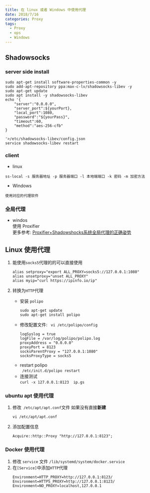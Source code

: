 ```yaml
---
title: 在 linux 或者 Windows 中使用代理
date: 2018/7/16
categories: Proxy
tags: 
  - Proxy 
  - ops
  - Windows
---
```

## Shadowsocks
### server side install
```
sudo apt-get install software-properties-common -y
sudo add-apt-repository ppa:max-c-lv/shadowsocks-libev -y
sudo apt-get update
sudo apt install -y shadowsocks-libev
echo '{
    "server":"0.0.0.0",
    "server_port":${yourPort},
    "local_port":1080,
    "password":"${yourPass}",
    "timeout":60,
    "method":"aes-256-cfb"
}

'>/etc/shadowsocks-libev/config.json
service shadowsocks-libev restart
```
<!--more--> 
### client
- linux 
```
ss-local -s 服务器地址 -p 服务器端口 -l 本地端端口 -k 密码 -m 加密方法
```
- Windows
```
使用对应的代理软件
```
### 全局代理
- windos  
 使用 Proxifier  
 更多参考: [Proxifier+Shadowshocks系统全局代理的正确姿势](http://blackwolfsec.cc/2016/09/19/Proxifier_Shadowshocks/)
## Linux 使用代理
1. 能使用`socks5`代理的的可以直接使用
   
   ```
   alias setproxy="export ALL_PROXY=socks5://127.0.0.1:1080"
   alias unsetproxy="unset ALL_PROXY"
   alias myip="curl https://ipinfo.io/ip"
   ```
2. 转换为`HTTP`代理
   - 安装  `polipo`
     ```
     sudo apt-get update
     sudo apt-get install polipo
     ```
   - 修改配置文件:  ` vi /etc/polipo/config`
     ```
     logSyslog = true
     logFile = /var/log/polipo/polipo.log
     proxyAddress = "0.0.0.0"
     proxyPort = 8123
     socksParentProxy = "127.0.0.1:1080"
     socksProxyType = socks5
     ```
   - restart polipo  
       ` /etc/init.d/polipo restart`
   - 连接测试  
     `curl -x 127.0.0.1:8123  ip.gs `
### ubuntu apt 使用代理
1. 修改` /etc/apt/apt.conf`文件 如果没有直接**新建**
   ```
   vi /etc/apt/apt.conf
   ```
2. 添加配置信息
   ```
   Acquire::http::Proxy "http://127.0.0.1:8123";
   ```
### Docker 使用代理
1. 修改 `service` 文件 `/lib/systemd/system/docker.service`
2. 在`[Service]`中添加`HTTP`代理
   ```
   Environment=HTTP_PROXY=http://127.0.0.1:8123/
   Environment=HTTPS_PROXY=http://127.0.0.1:8123/
   Environment=NO_PROXY=localhost,127.0.0.1
   ```